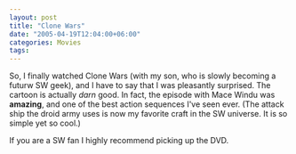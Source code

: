 ```yaml
---
layout: post
title: "Clone Wars"
date: "2005-04-19T12:04:00+06:00"
categories: Movies 
tags: 
---
```


So, I finally watched Clone Wars (with my son, who is slowly becoming a futurw SW geek), and I have to say that I was pleasantly surprised. The cartoon is actually <i>darn</i> good. In fact, the episode with Mace Windu was <b>amazing</b>, and one of the best action sequences I've seen ever. (The attack ship the droid army uses is now my favorite craft in the SW universe. It is so simple yet so cool.)

If you are a SW fan I highly recommend picking up the DVD.